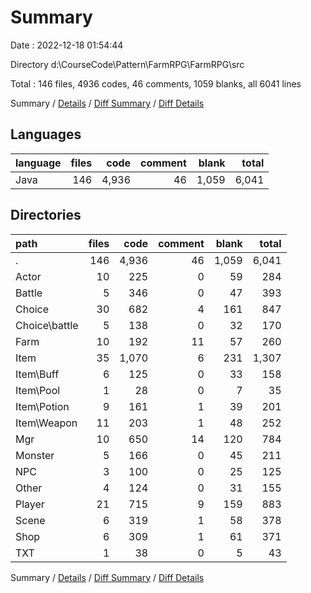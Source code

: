 # Summary

Date : 2022-12-18 01:54:44

Directory d:\\CourseCode\\Pattern\\FarmRPG\\FarmRPG\\src

Total : 146 files,  4936 codes, 46 comments, 1059 blanks, all 6041 lines

Summary / [Details](details.md) / [Diff Summary](diff.md) / [Diff Details](diff-details.md)

## Languages
| language | files | code | comment | blank | total |
| :--- | ---: | ---: | ---: | ---: | ---: |
| Java | 146 | 4,936 | 46 | 1,059 | 6,041 |

## Directories
| path | files | code | comment | blank | total |
| :--- | ---: | ---: | ---: | ---: | ---: |
| . | 146 | 4,936 | 46 | 1,059 | 6,041 |
| Actor | 10 | 225 | 0 | 59 | 284 |
| Battle | 5 | 346 | 0 | 47 | 393 |
| Choice | 30 | 682 | 4 | 161 | 847 |
| Choice\\battle | 5 | 138 | 0 | 32 | 170 |
| Farm | 10 | 192 | 11 | 57 | 260 |
| Item | 35 | 1,070 | 6 | 231 | 1,307 |
| Item\\Buff | 6 | 125 | 0 | 33 | 158 |
| Item\\Pool | 1 | 28 | 0 | 7 | 35 |
| Item\\Potion | 9 | 161 | 1 | 39 | 201 |
| Item\\Weapon | 11 | 203 | 1 | 48 | 252 |
| Mgr | 10 | 650 | 14 | 120 | 784 |
| Monster | 5 | 166 | 0 | 45 | 211 |
| NPC | 3 | 100 | 0 | 25 | 125 |
| Other | 4 | 124 | 0 | 31 | 155 |
| Player | 21 | 715 | 9 | 159 | 883 |
| Scene | 6 | 319 | 1 | 58 | 378 |
| Shop | 6 | 309 | 1 | 61 | 371 |
| TXT | 1 | 38 | 0 | 5 | 43 |

Summary / [Details](details.md) / [Diff Summary](diff.md) / [Diff Details](diff-details.md)